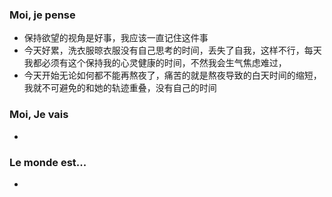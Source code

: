 ### Moi, je pense
- 保持欲望的视角是好事，我应该一直记住这件事
- 今天好累，洗衣服晾衣服没有自己思考的时间，丢失了自我，这样不行，每天我都必须有这个保持我的心灵健康的时间，不然我会生气焦虑难过，
- 今天开始无论如何都不能再熬夜了，痛苦的就是熬夜导致的白天时间的缩短，我就不可避免的和她的轨迹重叠，没有自己的时间




### Moi, Je vais
- 



### Le monde est...
- 